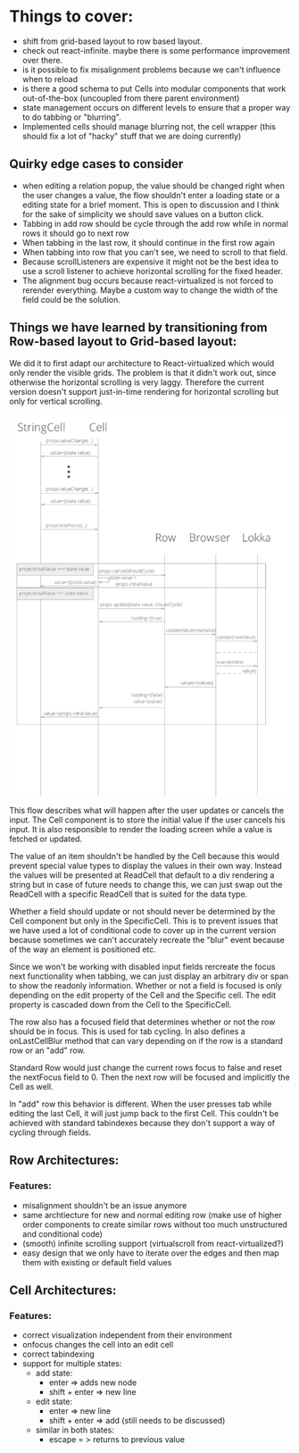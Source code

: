 # Things to cover:
- shift from grid-based layout to row based layout.
- check out react-infinite. maybe there is some performance improvement over there.
- is it possible to fix misalignment problems because we can't influence when to reload
- is there a good schema to put Cells into modular components that work out-of-the-box (uncoupled from there parent environment)
- state management occurs on different levels to ensure that a proper way to do tabbing or "blurring".
- Implemented cells should manage blurring not, the cell wrapper (this should fix a lot of "hacky" stuff that we are doing currently)

## Quirky edge cases to consider
- when editing a relation popup, the value should be changed right when the user changes a value, the flow shouldn't enter a loading state or a editing state for a brief moment. This is open to discussion and I think for the sake of simplicity we should save values on a button click.
- Tabbing in add row should be cycle through the add row while in normal rows it should go to next row
- When tabbing in the last row, it should continue in the first row again
- When tabbing into row that you can't see, we need to scroll to that field.
- Because scrollListeners are expensive it might not be the best idea to use a scroll listener to achieve horizontal scrolling for the fixed header.
- The alignment bug occurs because react-virtualized is not forced to rerender everything. Maybe a custom way to change the width of the field could be the solution.

## Things we have learned by transitioning from Row-based layout to Grid-based layout:
We did it to first adapt our architecture to React-virtualized which would only render the visible grids. The problem is that it didn't work out, since otherwise the horizontal scrolling is very laggy.
Therefore the current version doesn't support just-in-time rendering for horizontal scrolling but only for vertical scrolling.

![image](./blur-update.png)

This flow describes what will happen after the user updates or cancels the input. The Cell component is to store the initial value if the user cancels his input. It is also responsible to render the loading screen while a value is fetched or updated.

The value of an item shouldn't be handled by the Cell because this would prevent special value types to display the values in their own way. Instead the values will be presented at ReadCell that default to a div rendering a string but in case of future needs to change this, we can just swap out the ReadCell with a specific ReadCell that is suited for the data type.

Whether a field should update or not should never be determined by the Cell component but only in the SpecificCell. This is to prevent issues that we have used a lot of conditional code to cover up in the current version because sometimes we can't accurately recreate the "blur" event because of the way an element is positioned etc.

Since we won't be working with disabled input fields rercreate the focus next functionality when tabbing, we can just display an arbitrary div or span to show the readonly information. Whether or not a field is focused is only depending on the edit property of the Cell and the Specific cell. The edit property is cascaded down from the Cell to the SpecificCell.

The row also has a focused field that determines whether or not the row should be in focus. This is used for tab cycling. In also defines a onLastCellBlur method that can vary depending on if the row is a standard row or an "add" row.

Standard Row would just change the current rows focus to false and reset the nextFocus field to 0. Then the next row will be focused and implicitly the Cell as well.

In "add" row this behavior is different. When the user presses tab while editing the last Cell, it will just jump back to the first Cell. This couldn't be achieved with standard tabindexes because they don't support a way of cycling through fields.

## Row Architectures:
### Features:
- misalignment shouldn't be an issue anymore
- same archtiecture for new and normal editing row (make use of higher order components to create similar rows without too much unstructured and conditional code)
- (smooth) infinite scrolling support (virtualscroll from react-virtualized?)
- easy design that we only have to iterate over the edges and then map them with existing or default field values

## Cell Architectures:
### Features:
- correct visualization independent from their environment
- onfocus changes the cell into an edit cell
- correct tabindexing
- support for multiple states:
  - add state:
    - enter => adds new node
    - shift + enter => new line
  - edit state:
    - enter => new line
    - shift + enter => add (still needs to be discussed)
  - similar in both states:
    - escape = > returns to previous value
